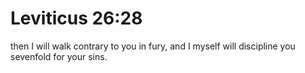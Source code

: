 # Leviticus 26:28

then I will walk contrary to you in fury, and I myself will discipline you sevenfold for your sins.
